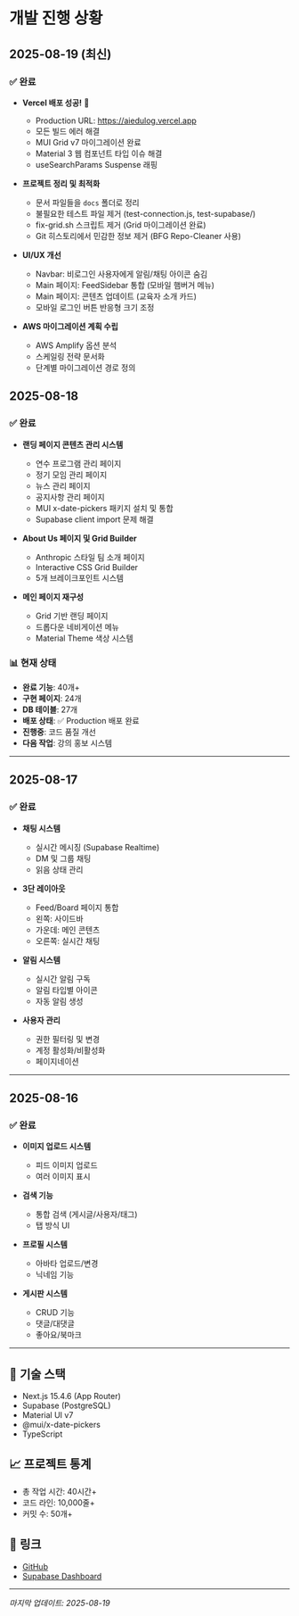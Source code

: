 # 개발 진행 상황

## 2025-08-19 (최신)
### ✅ 완료
- **Vercel 배포 성공!** 🚀
  - Production URL: https://aiedulog.vercel.app
  - 모든 빌드 에러 해결
  - MUI Grid v7 마이그레이션 완료
  - Material 3 웹 컴포넌트 타입 이슈 해결
  - useSearchParams Suspense 래핑

- **프로젝트 정리 및 최적화**
  - 문서 파일들을 `docs` 폴더로 정리
  - 불필요한 테스트 파일 제거 (test-connection.js, test-supabase/)
  - fix-grid.sh 스크립트 제거 (Grid 마이그레이션 완료)
  - Git 히스토리에서 민감한 정보 제거 (BFG Repo-Cleaner 사용)

- **UI/UX 개선**
  - Navbar: 비로그인 사용자에게 알림/채팅 아이콘 숨김
  - Main 페이지: FeedSidebar 통합 (모바일 햄버거 메뉴)
  - Main 페이지: 콘텐츠 업데이트 (교육자 소개 카드)
  - 모바일 로그인 버튼 반응형 크기 조정

- **AWS 마이그레이션 계획 수립**
  - AWS Amplify 옵션 분석
  - 스케일링 전략 문서화
  - 단계별 마이그레이션 경로 정의

## 2025-08-18
### ✅ 완료
- **랜딩 페이지 콘텐츠 관리 시스템**
  - 연수 프로그램 관리 페이지
  - 정기 모임 관리 페이지  
  - 뉴스 관리 페이지
  - 공지사항 관리 페이지
  - MUI x-date-pickers 패키지 설치 및 통합
  - Supabase client import 문제 해결

- **About Us 페이지 및 Grid Builder**
  - Anthropic 스타일 팀 소개 페이지
  - Interactive CSS Grid Builder
  - 5개 브레이크포인트 시스템

- **메인 페이지 재구성**
  - Grid 기반 랜딩 페이지
  - 드롭다운 네비게이션 메뉴
  - Material Theme 색상 시스템

### 📊 현재 상태
- **완료 기능**: 40개+
- **구현 페이지**: 24개
- **DB 테이블**: 27개
- **배포 상태**: ✅ Production 배포 완료
- **진행중**: 코드 품질 개선
- **다음 작업**: 강의 홍보 시스템

---

## 2025-08-17
### ✅ 완료
- **채팅 시스템**
  - 실시간 메시징 (Supabase Realtime)
  - DM 및 그룹 채팅
  - 읽음 상태 관리

- **3단 레이아웃**
  - Feed/Board 페이지 통합
  - 왼쪽: 사이드바
  - 가운데: 메인 콘텐츠
  - 오른쪽: 실시간 채팅

- **알림 시스템**
  - 실시간 알림 구독
  - 알림 타입별 아이콘
  - 자동 알림 생성

- **사용자 관리**
  - 권한 필터링 및 변경
  - 계정 활성화/비활성화
  - 페이지네이션

---

## 2025-08-16
### ✅ 완료
- **이미지 업로드 시스템**
  - 피드 이미지 업로드
  - 여러 이미지 표시

- **검색 기능**
  - 통합 검색 (게시글/사용자/태그)
  - 탭 방식 UI

- **프로필 시스템**
  - 아바타 업로드/변경
  - 닉네임 기능

- **게시판 시스템**
  - CRUD 기능
  - 댓글/대댓글
  - 좋아요/북마크

---

## 🔧 기술 스택
- Next.js 15.4.6 (App Router)
- Supabase (PostgreSQL)
- Material UI v7
- @mui/x-date-pickers
- TypeScript

## 📈 프로젝트 통계
- 총 작업 시간: 40시간+
- 코드 라인: 10,000줄+
- 커밋 수: 50개+

## 🔗 링크
- [GitHub](https://github.com/milkrevenant/aiedulog-website)
- [Supabase Dashboard](https://supabase.com/dashboard/project/nnfpdhtpbjijdctslexc)

---
*마지막 업데이트: 2025-08-19*